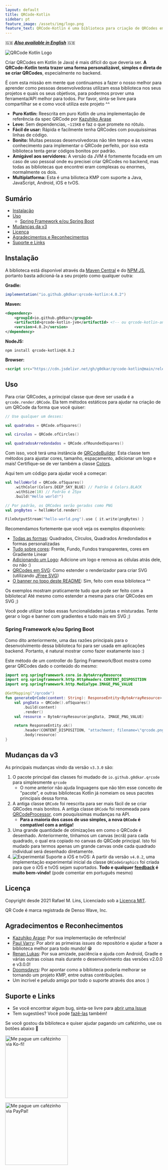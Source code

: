 ```yaml
---
layout: default
title: QRCode-Kotlin
sidebar: pt
feature_image: /assets/img/logo.png
feature_text: QRCode-Kotlin é uma biblioteca para criação de QRCodes em Kotlin e Java
---
```


:uk: [_**Also available in English**_](/) :uk:

![QRCode Kotlin Logo](/assets/img/banner.png)

Criar QRCodes em Kotlin (e Java) é mais difícil do que deveria ser. **A QRCode-Kotlin tenta trazer uma forma
personalizável, simples e direta de se criar QRCodes**, especialmente no backend.

É com esta missão em mente que continuamos a fazer o nosso melhor para aprender como pessoas desenvolvedoras utilizam
essa biblioteca nos seus projetos e quais os seus objetivos, para podermos prover uma ferramenta/API melhor para todos.
Por favor, sinta-se livre para compartilhar se e como você utiliza este projeto ^^

* **Puro Kotlin:** Reescrita em puro Kotlin de uma implementação de referência da spec QRCode
  por [Kazuhiko Arase](https://github.com/kazuhikoarase/qrcode-generator)
* **Leve:** Sem dependencias, `~115KB` e faz o que promete no rótulo.
* **Fácil de usar:** Rápida e facilmente tenha QRCodes com pouquíssimas linhas de código.
* **Bonito:** Muitas pessoas desenvolvedoras não têm tempo e às vezes conhecimento para implementar o QRCode perfeito,
  por isso esta biblioteca tenta gerar códigos bonitos por padrão.
* **Amigável aos servidores:** A versão da JVM é fortemente focada em um caso de uso pessoal onde eu precisei criar
  QRCodes no backend, mas todas as bibliotecas que encontrei eram complexas ou enormes, normalmente os dois.
* **Multiplatforma:** Esta é uma bilioteca KMP com suporte a Java, JavaScript, Android, iOS e tvOS.

## Sumário

<!-- TOC -->
* [Instalação](#instalação)
* [Uso](#uso)
    * [Spring Framework e/ou Spring Boot](#spring-framework-eou-spring-boot)
* [Mudanças da v3](#mudanças-da-v3)
* [Licença](#licença)
* [Agradecimentos e Reconhecimentos](#agradecimentos-e-reconhecimentos)
* [Suporte e Links](#suporte-e-links)
<!-- TOC -->

## Instalação

A biblioteca está disponível através
da [Maven Central](https://search.maven.org/artifact/io.github.g0dkar/qrcode-kotlin/4.0.2/qrcode-kotlin) e
do [NPM JS](https://www.npmjs.com/package/qrcode-kotlin), portanto basta adicioná-la a seu projeto como qualquer outra:

**Gradle:**

```groovy
implementation("io.github.g0dkar:qrcode-kotlin:4.0.2")
```

**Maven:**

```xml
<dependency>
    <groupId>io.github.g0dkar</groupId>
    <artifactId>qrcode-kotlin-jvm</artifactId> <!-- ou qrcode-kotlin-android -->
    <version>4.0.2</version>
</dependency>
```

**NodeJS:**

```shell
npm install qrcode-kotlin@4.0.2
```

**Browser:**

```html
<script src="https://cdn.jsdelivr.net/gh/g0dkar/qrcode-kotlin@main/release/qrcodeKotlin.min.js" type="application/javascript"></script>
```

## Uso

Para criar QRCodes, a principal classe que deve ser usada é a `qrcode.render.QRCode`. Ela tem métodos estáticos para
ajudar na criação de um QRCode da forma que você quiser:

```kotlin
// Use qualquer um desses:

val quadrados = QRCode.ofSquares()

val circulos = QRCode.ofCircles()

val quadradosArredondados = QRCode.ofRoundedSquares()
```

Com isso, você terá uma instância de [QRCodeBuilder](src/commonMain/kotlin/qrcode/QRCodeBuilder.kt). Esta classe tem
métodos para ajustar cores, tamanho, espaçamento, adicionar um logo e mais! Certifique-se de ver também a
classe [Colors](src/commonMain/kotlin/qrcode/color/Colors.kt).

Aqui tem um código para ajudar você a começar:

```kotlin
val helloWorld = QRCode.ofSquares()
    .withColor(Colors.DEEP_SKY_BLUE) // Padrão é Colors.BLACK
    .withSize(10) // Padrão é 25px
    .build("Hello world!")

// Por padrão, os QRCodes serão gerados como PNG
val pngBytes = helloWorld.render()

FileOutputStream("hello-world.png").use { it.write(pngBytes) }
```

Recomendamos fortemente que você veja os exemplos disponíveis:

* [Todas as formas](examples/kotlin/src/main/kotlin/Example01-Shapes.kt): Quadrados, Círculos, Quadrados Arredondados e
  formas personalizadas
* [Tudo sobre cores](examples/kotlin/src/main/kotlin/Example02-Colors.kt): Frente, Fundo, Fundos transparentes, cores em
  Gradiente Linear
* [Adicionando um Logo](examples/kotlin/src/main/kotlin/Example03-Logo.kt): Adicione um logo e remova as células atrás
  dele, ou não :)
* [QRCodes em SVG](examples/kotlin/src/main/kotlin/Example04-SVG.kt): Como estender o renderizador para criar SVG (utilizando [JFree SVG](https://github.com/jfree/jfreesvg))
* [O banner no topo deste README](examples/kotlin/src/main/kotlin/ProjectLogo.kt): Sim, feito com essa biblioteca ^^

Os exemplos mostram praticamente tudo que pode ser feito com a biblioteca! Até mesmo como estender a mesma para criar
QRCodes em SVG ;)

Você pode utilizar todas essas funcionalidades juntas e misturadas. Tente gerar o logo e banner com gradientes e tudo
mais em SVG ;)

### Spring Framework e/ou Spring Boot

Como dito anteriormente, uma das razões principais para o desenvolvimento dessa biblioteca foi para ser usada em
aplicações backend. Portanto, é natural mostrar como fazer exatamente isso :)

Este método de um controller do Spring Framework/Boot mostra como gerar QRCodes dado o conteúdo do mesmo:

```kotlin
import org.springframework.core.io.ByteArrayResource
import org.springframework.http.HttpHeaders.CONTENT_DISPOSITION
import org.springframework.http.MediaType.IMAGE_PNG_VALUE

@GetMapping("/qrcode")
fun generateQrCode(content: String): ResponseEntity<ByteArrayResource> {
    val pngData = QRCode().ofSquares()
        .build(content)
        .render()
    val resource = ByteArrayResource(pngData, IMAGE_PNG_VALUE)

    return ResponseEntity.ok()
        .header(CONTENT_DISPOSITION, "attachment; filename=\"qrcode.png\"")
        .body(resource)
}
```

## Mudanças da v3

As principais mudanças vindo da versão `v3.3.0` são:

1. O pacote principal das classes foi mudado de `io.github.g0dkar.qrcode` para simplesmente `qrcode`
    * O nome anterior não ajuda linguagens que não têm esse conceito de "pacote", e outras bibliotecas Kotlin já nomeiam
      os seus pacotes principais dessa forma.
2. A antiga classe `QRCode` foi reescrita para ser mais fácil de se criar QRCodes mais bonitos. A antiga classe `QRCode`
   foi renomeada para [QRCodeProcessor](src/commonMain/kotlin/qrcode/raw/QRCodeProcessor.kt), com pouquíssimas mudanças na API.
    * **Para a maioria dos casos de uso simples, a nova `QRCode` é compatível com a antiga!**
3. Uma grande quantidade de otimizações em como o QRCode é desenhado. Anteriormente, tínhamos um canvas (ecrã) para cada
   quadrado, o qual era copiado no canvas do QRCode principal. Isto foi mudado para termos apenas um grande canvas onde
   cada quadrado individual será desenhado diretamente.
4. ![Experimental](https://img.shields.io/badge/Experimental-critical) Suporte a iOS e tvOS: A partir da
   versão `v4.0.2`, uma implementação experimental inicial da classe `QRCodeGraphics` foi criada para que o iOS e tvOS
   sejam suportados. **Todo e qualquer [feedback](https://github.com/g0dkar/qrcode-kotlin/issues/85) é muito bem-vindo!** (pode comentar em português mesmo)

## Licença

Copyright desde 2021 Rafael M. Lins, Licenciado sob a [Licença MIT](https://rafaellins.mit-license.org/2021/).

QR Code é marca registrada de Denso Wave, Inc.

## Agradecimentos e Reconhecimentos

* [Kazuhiko Arase](https://github.com/kazuhikoarase): Por sua implementação de referência!
* [Paul Varry](https://github.com/pvarry): Por abrir as primeiras _issues_ do repositório e ajudar a fazer a biblioteca melhor para todo mundo! :grin:
* [Renan Lukas](https://github.com/RenanLukas): Por sua amizade, paciência e ajuda com Android, Gradle e várias outras coisas mais durante o desenvolvimento das versões v2.0.0 e v3.0.0!
* [Doomsdayrs](https://github.com/Doomsdayrs): Por apontar como a biblioteca podería melhorar se tornando um projeto KMP, entre outras contribuições.
* Um incrível e peludo amigo por todo o suporte através dos anos :)

## Suporte e Links

* Se você encontrar algum bug, sinta-se livre
  para [abrir uma Issue](https://github.com/g0dkar/qrcode-kotlin/issues/new?assignees=g0dkar&labels=bug&template=bug_report.md&title=)
* Tem sugestões? Você
  pode [fazê-las](https://github.com/g0dkar/qrcode-kotlin/issues/new?assignees=&labels=&template=feature_request.md&title=)
  também!

Se você gostou da biblioteca e quiser ajudar pagando um cafézinho, use os botões abaixo :love_you_gesture:

[<img src="https://ko-fi.com/img/githubbutton_sm.svg" alt="Me pague um cafézinho via Ko-fi!" width="200"/>](https://ko-fi.com/g0dkar)

[<img src="https://raw.githubusercontent.com/andreostrovsky/donate-with-paypal/master/blue.svg" alt="Me pague um cafézinho via PayPal!" width="200"/>](https://www.paypal.com/donate/?business=EFVC68BFJQWSC&no_recurring=0&item_name=Rafael+is+working+on+Open+Source+software+in+his+free+time.+This+helps+him+keep+this+up+for+longer%2C+and+with+higher+quality%21&currency_code=BRL)
